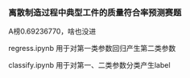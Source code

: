 ### 离散制造过程中典型工件的质量符合率预测赛题
A榜0.69236770，啥也没进

regress.ipynb 用于对第一类参数回归产生第二类参数

classify.ipynb 用于对第一、二类参数分类产生label

